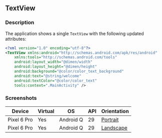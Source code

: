 ## TextView

### Description

The application shows a single ```TextView``` with the following updated attributes:

```xml
<?xml version="1.0" encoding="utf-8"?>
<TextView xmlns:android="http://schemas.android.com/apk/res/android"
    xmlns:tools="http://schemas.android.com/tools"
    android:layout_width="@dimen/width"
    android:layout_height="@dimen/height"
    android:background="@color/color_text_background"
    android:text="@string/welcome"
    android:textColor="@color/color_text"
    tools:context=".MainActivity" />
```

### Screenshots

| Device      | Virtual | OS        | API | Orientation                                                                                                         |
|-------------|---------|-----------|-----|---------------------------------------------------------------------------------------------------------------------|
| Pixel 6 Pro | Yes     | Android Q | 29  | [Portrait](https://user-images.githubusercontent.com/122201501/223938210-005ac4fc-5c9a-40a8-a863-9869e8e30ff0.png)  |
| Pixel 6 Pro | Yes     | Android Q | 29  | [Landscape](https://user-images.githubusercontent.com/122201501/223938393-f95424fc-ea52-4f25-9d0b-6413abb9dd3c.png) |
